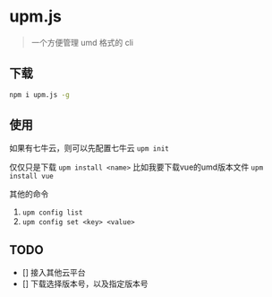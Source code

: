 # upm.js

> 一个方便管理 umd 格式的 cli

## 下载

```bash
npm i upm.js -g
```

## 使用

如果有七牛云，则可以先配置七牛云
`upm init`

仅仅只是下载
`upm install <name>`
比如我要下载vue的umd版本文件
`upm install vue`

其他的命令
1. `upm config list`
2. `upm config set <key> <value>`

## TODO

- [] 接入其他云平台
- [] 下载选择版本号，以及指定版本号

